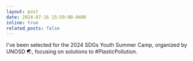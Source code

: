```yaml
---
layout: post
date: 2024-07-16 15:59:00-0400
inline: true
related_posts: false
---
```


I've been selected for the 2024 SDGs Youth Summer Camp, organized by UNOSD 🌏, focusing on solutions to #PlasticPollution.